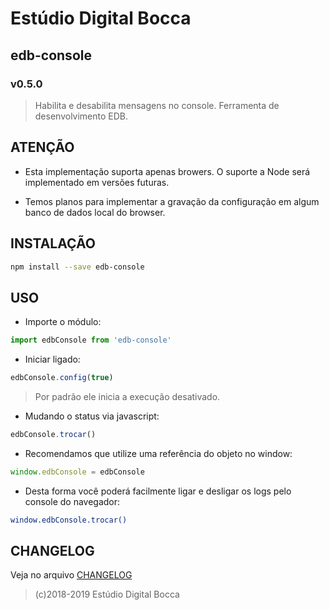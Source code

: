 # Estúdio Digital Bocca

## edb-console

### v0.5.0

> Habilita e desabilita mensagens no console. Ferramenta de desenvolvimento EDB.

## ATENÇÃO

- Esta implementação suporta apenas browers. O suporte a Node será implementado em versões futuras.

- Temos planos para implementar a gravação da configuração em algum banco de dados local do browser.

## INSTALAÇÃO

```bash
npm install --save edb-console
```

## USO

- Importe o módulo:

```js
import edbConsole from 'edb-console'
```

- Iniciar ligado:

```js
edbConsole.config(true)
```

> Por padrão ele inicia a execução desativado.

- Mudando o status via javascript:

```js
edbConsole.trocar()
```

- Recomendamos que utilize uma referência do objeto no window:

```js
window.edbConsole = edbConsole
```

- Desta forma você poderá facilmente ligar e desligar os logs pelo console do navegador:

```bash
window.edbConsole.trocar()
```

## CHANGELOG

Veja no arquivo [CHANGELOG](CHANGELOG.md)

> (c)2018-2019 Estúdio Digital Bocca
